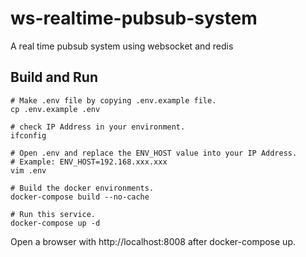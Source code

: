 # ws-realtime-pubsub-system

A real time pubsub system using websocket and redis

## Build and Run

```
# Make .env file by copying .env.example file.
cp .env.example .env

# check IP Address in your environment.
ifconfig

# Open .env and replace the ENV_HOST value into your IP Address.
# Example: ENV_HOST=192.168.xxx.xxx
vim .env

# Build the docker environments.
docker-compose build --no-cache

# Run this service.
docker-compose up -d
```

Open a browser with http://localhost:8008 after docker-compose up.
